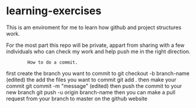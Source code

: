 # learning-exercises

This is am enviroment for me to learn how github and project structures work.

For the most part this repo will be private, appart from sharing with a few individuals who can check my work and help push me in the right direction.

            How to do a commit.         
   first create the branch you want to commit to
   git checkout -b branch-name (edited) 
   the add the files you want to commit
   git add .
   then make your commit
   git commit -m "message" (edited) 
   then push the commit to your new branch
   git push -u origin branch-name
   then you can make a pull request from your branch to master on the github website
